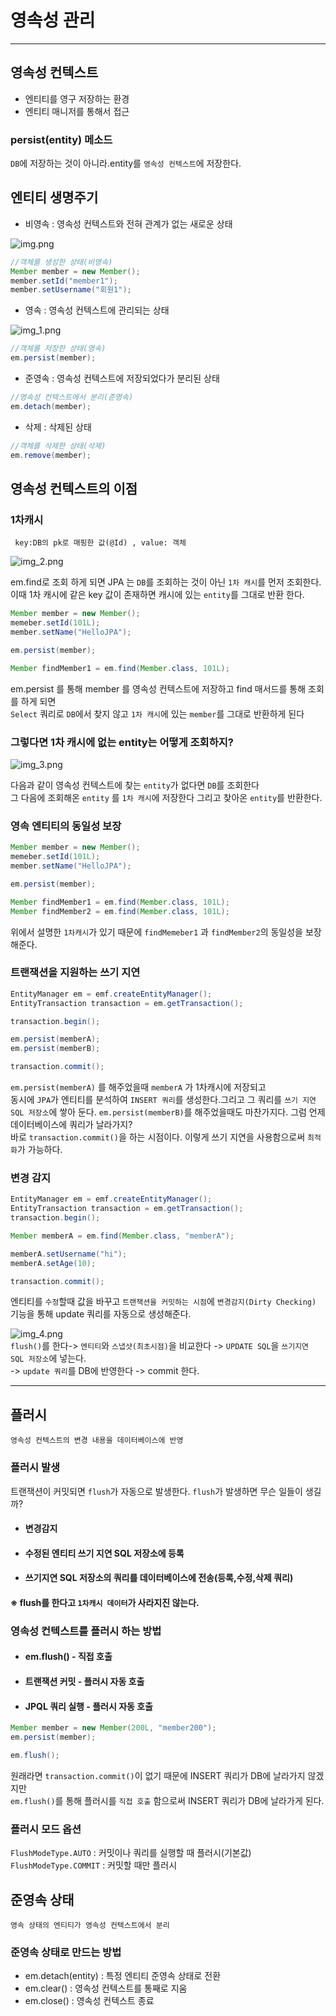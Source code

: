 # 영속성 관리
* **

## 영속성 컨텍스트

+ 엔티티를 영구 저장하는 환경
+ 엔티티 매니저를 통해서 접근


### persist(entity) 메소드

```DB```에 저장하는 것이 아니라.entity를 ```영속성 컨텍스트```에 저장한다.


## 엔티티 생명주기

+ 비영속 : 영속성 컨텍스트와 전혀 관계가 없는 새로운 상태

![img.png](src/img.png)

```java
//객체를 생성한 상태(비영속)
Member member = new Member();
member.setId("member1");
member.setUsername("회원1");
```

+ 영속 : 영속성 컨텍스트에 관리되는 상태    

![img_1.png](src/img_1.png)
```java
//객체를 저장한 상태(영속)
em.persist(member);
```
+ 준영속 : 영속성 컨텍스트에 저장되었다가 분리된 상태

```java
//영속성 컨텍스트에서 분리(준영속)
em.detach(member);
```
+ 삭제 : 삭제된 상태
```java
//객체를 삭제한 상태(삭제)
em.remove(member);
```

## 영속성 컨텍스트의 이점


### 1차캐시
```
 key:DB의 pk로 매핑한 값(@Id) , value: 객체
```
![img_2.png](src/img_2.png)

em.find로 조회 하게 되면 JPA 는 ```DB```를 조회하는 것이 아닌 ```1차 캐시```를 먼저 조회한다.  
이때 1차 캐시에 같은 key 값이 존재하면 캐시에 있는 ```entity```를 그대로 반환 한다.

```java
Member member = new Member();
memeber.setId(101L);
member.setName("HelloJPA");

em.persist(member);

Member findMember1 = em.find(Member.class, 101L);
```
em.persist 를 통해 member 를 영속성 컨텍스트에 저장하고 find 매서드를 통해 조회를 하게 되면  
```Select``` 쿼리로 ```DB```에서 찾지 않고 ```1차 캐시```에 있는 ```member```를 그대로 반환하게 된다  



### 그렇다면 1차 캐시에 없는 entity는 어떻게 조회하지?
![img_3.png](src/img_3.png)

다음과 같이 영속성 컨텍스트에 찾는 ```entity```가 없다면 ```DB```를 조회한다  
그 다음에 조회해온 ```entity``` 를 ```1차 캐시```에 저장한다 그리고 찾아온 ```entity```를 반환한다.

### 영속 엔티티의 동일성 보장

```java
Member member = new Member();
memeber.setId(101L);
member.setName("HelloJPA");

em.persist(member);

Member findMember1 = em.find(Member.class, 101L);
Member findMember2 = em.find(Member.class, 101L);
```
위에서 설명한 ```1차캐시```가 있기 때문에 
```findMemeber1``` 과 ```findMember2```의 동일성을 보장해준다.



### 트랜잭션을 지원하는 쓰기 지연

```java
EntityManager em = emf.createEntityManager();
EntityTransaction transaction = em.getTransaction();

transaction.begin();

em.persist(memberA);
em.persist(memberB);

transaction.commit();
```

```em.persist(memberA)``` 를 해주었을때 ```memberA``` 가 1차캐시에 저장되고   
동시에 ```JPA```가 엔티티를 분석하여 ```INSERT 쿼리```를 생성한다.그리고 그 쿼리를 ```쓰기 지연 SQL 저장소```에 쌓아 둔다.
```em.persist(memberB)```를 해주었을때도 마찬가지다. 그럼 언제 데이터베이스에 쿼리가 날라가지?  
바로 ```transaction.commit()```을 하는 시점이다. 이렇게 쓰기 지연을 사용함으로써 ```최적화```가 가능하다.


### 변경 감지
```java
EntityManager em = emf.createEntityManager();
EntityTransaction transaction = em.getTransaction();
transaction.begin();

Member memberA = em.find(Member.class, "memberA");

memberA.setUsername("hi");
memberA.setAge(10);

transaction.commit();
```
엔티티를 ```수정```할때 값을 바꾸고 ```트랜잭션을 커밋하는 시점```에 ```변경감지(Dirty Checking)``` 기능을 통해 update 쿼리를 자동으로 생성해준다.

![img_4.png](src/img_4.png)  
```flush()```를 한다-> ```엔티티```와 ```스냅샷(최초시점)```을 비교한다 -> ```UPDATE SQL```을 ```쓰기지연 SQL 저장소```에 넣는다.   
-> ```update 쿼리```를 DB에 반영한다 -> commit 한다.

* **

## 플러시
```영속성 컨텍스트의 변경 내용을 데이터베이스에 반영```

### 플러시 발생
트랜잭션이 커밋되면 ```flush```가 자동으로 발생한다. ```flush```가 발생하면 무슨 일들이 생길까?

+ #### 변경감지
+ #### 수정된 엔티티 쓰기 지연 SQL 저장소에 등록
+ #### 쓰기지연 SQL 저장소의 쿼리를 데이터베이스에 전송(등록,수정,삭제 쿼리)

#### ※ flush를 한다고 ```1차캐시 데이터```가 사라지진 않는다.

### 영속성 컨텍스트를 플러시 하는 방법

+ #### em.flush() - 직접 호출
+ #### 트랜잭션 커밋 - 플러시 자동 호출
+ #### JPQL 쿼리 실행 - 플러시 자동 호출

```java
Member member = new Member(200L, "member200");
em.persist(member);

em.flush();
```
원래라면 ```transaction.commit()```이 없기 때문에 INSERT 쿼리가 DB에 날라가지 않겠지만   
```em.flush()```를 통해 플러시를 ```직접 호출``` 함으로써 INSERT 쿼리가 DB에 날라가게 된다.


### 플러시 모드 옵션

```FlushModeType.AUTO``` : 커밋이나 쿼리를 실행할 때 플러시(기본값)   
```FlushModeType.COMMIT``` : 커밋할 때만 플러시


## 준영속 상태

```영속 상태의 엔티티가 영속성 컨텍스트에서 분리```

### 준영속 상태로 만드는 방법
+ em.detach(entity) : 특정 엔티티 준영속 상태로 전환
+ em.clear() : 영속성 컨텍스트를 통째로 지움 
+ em.close() : 영속성 컨텍스트 종료 